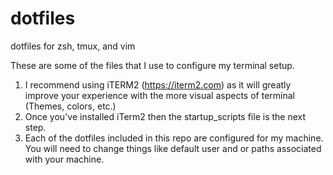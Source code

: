 # dotfiles
dotfiles for zsh, tmux, and vim

These are some of the files that I use to configure my terminal setup. 
1. I recommend using iTERM2 (https://iterm2.com) as it will greatly improve your experience with the more visual aspects of terminal (Themes, colors, etc.)
2. Once you've installed iTerm2 then the startup_scripts file is the next step.
3. Each of the dotfiles included in this repo are configured for my machine. You will need to change things like default user and or paths associated with your machine.
